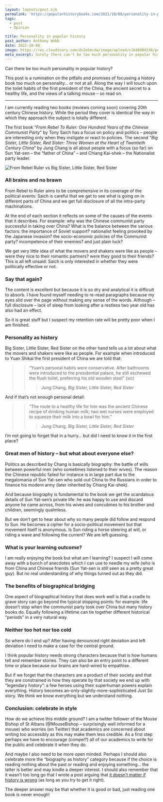 ```yaml
---
layout: layouts/post.njk
permalink: 'https://popularhistorybooks.com/2021/10/08/personality-in-popular-history/'
tags: 
  - post
  - Opinion

title: Personality in popular history
post_author: Anthony Webb
date: 2022-10-08
image: https://res.cloudinary.com/ds2o5ecdw/image/upload/v1646084236/posts/biography_as_history.png
meta_excerpt: Surely there can't be too much personality in popular history can there? Here I argue for a happy medium between boring and biographically biased popular history books.
---
```

Can there be too much personality in popular history?

This post is a rumination on the pitfalls and promises of focussing a history book too much on personality… or not at all. Along the way I will touch upon the toilet habits of the first president of the China, the ancient secret to a healthy life, and the views of a talking mouse – so read on.

<hr>

I am currently reading two books (reviews coming soon) covering 20th century Chinese history. While the period they cover is identical the way in which they approach the subject is totally different.

The first book “*From Rebel To Ruler: One Hundred Years of the Chinese Communist Party*” by Tony Saich has a focus on policy and politics – people are interesting only when they instigate or react to policies. The second “*Big Sister, Little Sister, Red Sister: Three Women at the Heart of Twentieth Century China*” by Jung Chang is all about people with a focus (so far) on Sun Yat-sen – the “father of China” – and Chiang Kai-shek – the Nationalist party leader.

![From Rebel Ruler vs Big Sister, Little Sister, Red Sister](https://res.cloudinary.com/ds2o5ecdw/image/upload/v1646084236/posts/biography_as_history.png#center 'From Rebel Ruler vs Big Sister, Little Sister, Red Sister')

### All brains and no brawn

From Rebel to Ruler aims to be comprehensive in its coverage of the political events: Saich is careful that we get to see what is going on in different parts of China and we get full disclosure of all the intra-party machinations.

At the end of each section it reflects on some of the causes of the events that it describes. For example: why was the Chinese communist party successful in taking over China? What is the balance between the various factors: the importance of Soviet support? nationalist feeling provoked by the Japanese invasion? the socio-economic policies of the Communist party? incompetence of their enemies? and just plain luck?

We get very little idea of what the movers and shakers were like as people – were they nice to their romantic partners? were they good to their friends? This is all left unsaid: Saich is only interested in whether they were politically effective or not.

### Say that again?

The content is excellent but because it is so dry and analytical it is difficult to absorb. I have found myself needing to re-read paragraphs because my eyes slid over the page without making any sense of the words. Although – full disclosure – lack of sleep from looking after a restless two year old has also had an effect.

So it is great stuff but I suspect my retention rate will be pretty poor when I am finished.

### Personality as history

Big Sister, Little Sister, Red Sister on the other hand tells us a lot about what the movers and shakers were like as people. For example when introduced to Yuan Shikai the first president of China we are told that:

>> “Yuan’s personal habits were conservative. After bathrooms were introduced to the presidential palace, he still eschewed the flush toilet, preferring his old wooden stool” (sic)
>>
>>> Jung Chang, *Big Sister, Little Sister, Red Sister*

And if that’s not enough personal detail:

>> “The route to a healthy life for him was the ancient Chinese recipe of drinking human milk; two wet nurses were employed to squeeze their milk into a bowl for him.”
>>
>>> Jung Chang, *Big Sister, Little Sister, Red Sister*

I’m not going to forget that in a hurry… but did I need to know it in the first place?

### Great men of history – but what about everyone else?

Politics as described by Chang is basically biography: the battle of wills between powerful men (who sometimes listened to their wives). The reason the Chinese republic failed for instance is in large part due to the megalomania of Sun Yat-sen who sold-out China to the Russians in order to finance his modern army (later inherited by Chiang Kai-shek).

And because biography is fundamental to the book we get the scandalous details of Sun Yat-sen’s private life: he was happy to use and discard anyone he came across, from his wives and concubines to his brother and children, seemingly qualmless.

But we don’t get to hear about why so many people did follow and respond to Sun. He becomes a cipher for a socio-political movement but that movement itself is anonymous. Is Sun riding a horse steering at will, or riding a wave and following the current? We are left guessing.

### What is your learning outcome?

I am really enjoying the book but what am I learning? I suspect I will come away with a bunch of anecdotes which I can use to needle my wife (who is from China and Chinese friends (Sun Yat-sen is still seen as a pretty great guy). But no real understanding of why things turned out as they did.

### The benefits of biographical bridging

One aspect of biographical history that does work well is that a cradle to grave story can go beyond the typical stopping points: for example: life doesn’t stop when the communist party took over China but many history books do. Equally following a lifetime can tie together different historical “periods” in a very natural way.

### Neither too hot nor too cold

So where do I end up? After having denounced right deviation and left deviation I need to make a case for the central ground.

I think popular history needs strong characters because that is how humans tell and remember stories. They can also be an entry point to a different time or place because our brains are hard-wired to empathise.

But if we forget that the characters are a product of their society and that they are constrained in how they operate by that society we end up with “legendary history”: a few heroes using their superhuman powers explain everything. History becomes an-only-slightly-more-sophisticated Just So story. We think we know everything but we understand nothing.

### Conclusion: celebrate in style

How do we achieve this middle ground? I am a twitter follower of the Mouse Bishop of St Albans (@MouseBishop – surprisingly well informed for a mouse) who worries (on Twitter) that academics are concerned about writing too accessibly as this may make them less credible. As a first step perhaps we have to encourage (compel?) all of our academics to write for the public and celebrate it when they do.

And maybe I also need to be more open minded. Perhaps I should also celebrate more the “biography as history” category because if the choice is reading nothing about the past or reading and enjoying something… the latter is better and may kindle a deeper interest. I should also remember that it wasn’t too long go that I wrote a post arguing that [it doesn’t matter if history is wrong](https://popularhistorybooks.com/2021/06/11/if-history-is-wrong-does-it-matter/) (as long as you try to get it right).

The deeper answer may be that whether it is good or bad, just reading one book is never enough!